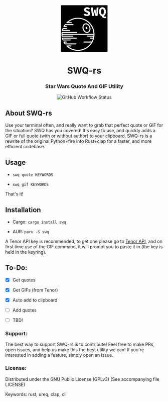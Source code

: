 <div id="swq-rs-logo" align="center">
    <br />
    <img src="https://github.com/TheCatster/swq-rs/blob/master/logo.png" alt="SWQ-rs Logo" width="150" height="150"/>
    <h1>SWQ-rs</h1>
    <h3>Star Wars Quote And GIF Utility</h3>
</div>

<div id="badges" align="center">

  ![GitHub Workflow Status](https://img.shields.io/github/workflow/status/TheCatster/swq-rs/Rust) 

</div>

## About SWQ-rs
Use your terminal often, and really want to grab that perfect quote or GIF for the situation? SWQ has you covered! It's easy to use, and quickly adds a GIF or full quote (with or without author) to your clipboard. SWQ-rs is a rewrite of the original Python+fire into Rust+clap for a faster, and more efficient codebase.

## Usage

- `swq quote KEYWORDS`

- `swq gif KEYWORDS`

That's it!

## Installation

- Cargo: `cargo install swq`

- AUR: `paru -S swq`

A Tenor API key is recommended, to get one please go to [Tenor API](https://tenor.com/gifapi), and on first time use of the GIF command, it will prompt you to paste it in (the key is held in the keyring).

## To-Do:

- [x] Get quotes

- [x] Get GIFs (from Tenor)

- [x] Auto add to clipboard

- [ ] Add quotes

- [ ] TBD!

### Support:

The best way to support SWQ-rs is to contribute! Feel free to make PRs, open issues, and help us make this the best utility we can! If you're interested in adding a feature, simply open an issue.

### License:

Distributed under the GNU Public License (GPLv3) (See accompanying file LICENSE)

Keywords: rust, ureq, clap, cli
